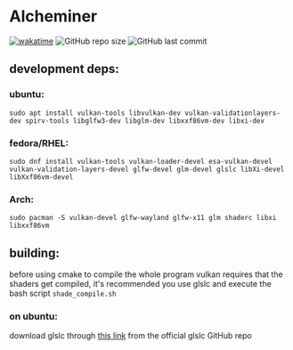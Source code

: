 # Alcheminer
[![wakatime](https://wakatime.com/badge/user/58d443b6-e6af-4fa2-9946-c53ddafb5a4f/project/a17ac659-6a26-4893-8655-03252be75761.svg)](https://wakatime.com/badge/user/58d443b6-e6af-4fa2-9946-c53ddafb5a4f/project/a17ac659-6a26-4893-8655-03252be75761)
![GitHub repo size](https://img.shields.io/github/repo-size/Luramoth/alcheminer-cpp)
![GitHub last commit](https://img.shields.io/github/last-commit/Luramoth/alcheminer-cpp)

## development deps:

### ubuntu:
`sudo apt install vulkan-tools libvulkan-dev vulkan-validationlayers-dev spirv-tools libglfw3-dev libglm-dev libxxf86vm-dev libxi-dev`

### fedora/RHEL:
`sudo dnf install vulkan-tools vulkan-loader-devel esa-vulkan-devel vulkan-validation-layers-devel glfw-devel glm-devel glslc libXi-devel libXxf86vm-devel`

### Arch:
`sudo pacman -S vulkan-devel glfw-wayland glfw-x11 glm shaderc libxi libxxf86vm`

## building:
before using cmake to compile the whole program vulkan requires that the shaders get
compiled, it's recommended you use glslc and execute the bash script `shade_compile.sh`

### on ubuntu:
download glslc through [this link](https://github.com/google/shaderc#downloads) from the official
glslc GitHub repo
